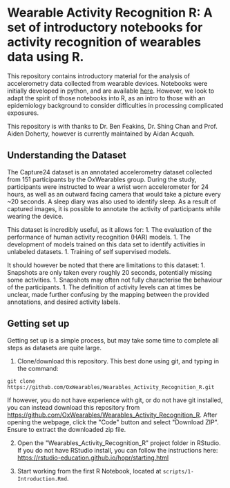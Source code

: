 # Wearable Activity Recognition R: A set of introductory notebooks for activity recognition of wearables data using R.

This repository contains introductory material for the analysis of accelerometry data collected from wearable devices.
Notebooks were initially developed in python, and are available [here](https://github.com/OxWearables/Oxford_Wearables_Activity_Recognition.git).
However, we look to adapt the spirit of those notebooks into R, as an intro to those with an epidemiology background to consider difficulties in processing complicated exposures.

This repository is with thanks to Dr. Ben Feakins, Dr. Shing Chan and Prof. Aiden Doherty, however is currently maintained by Aidan Acquah.

## Understanding the Dataset

The Capture24 dataset is an annotated accelerometry dataset collected from 151 participants by the OxWearables group.
During the study, participants were instructed to wear a wrist worn accelerometer for 24 hours, as well as an outward facing camera that would take a picture every \~20 seconds.
A sleep diary was also used to identify sleep.
As a result of captured images, it is possible to annotate the activity of participants while wearing the device.

This dataset is incredibly useful, as it allows for: 1.
The evaluation of the performance of human activity recognition (HAR) models.
1.
The development of models trained on this data set to identify activities in unlabeled datasets.
1.
Training of self supervised models.

It should however be noted that there are limitations to this dataset: 1.
Snapshots are only taken every roughly 20 seconds, potentially missing some activities.
1.
Snapshots may often not fully characterise the behaviour of the participants.
1.
The definition of activity levels can at times be unclear, made further confusing by the mapping between the provided annotations, and desired activity labels.

## Getting set up

Getting set up is a simple process, but may take some time to complete all steps as datasets are quite large.

1.  Clone/download this repository. This best done using git, and typing in the command:

```{bash}
git clone https://github.com/OxWearables/Wearables_Activity_Recognition_R.git
```

If however, you do not have experience with git, or do not have git installed, you can instead download this repository from <https://github.com/OxWearables/Wearables_Activity_Recognition_R>.
After opening the webpage, click the "Code" button and select "Download ZIP".
Ensure to extract the downloaded zip file.

2. Open the "Wearables_Activity_Recognition_R" project folder in RStudio.
If you do not have RStudio install, you can follow the instructions here: <https://rstudio-education.github.io/hopr/starting.html>

3. Start working from the first R Notebook, located at `scripts/1-Introduction.Rmd`.
